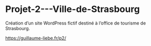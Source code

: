 # Projet-2---Ville-de-Strasbourg
Création d’un site WordPress fictif destiné à l’office de tourisme de Strasbourg.

https://guillaume-liebe.fr/p2/
